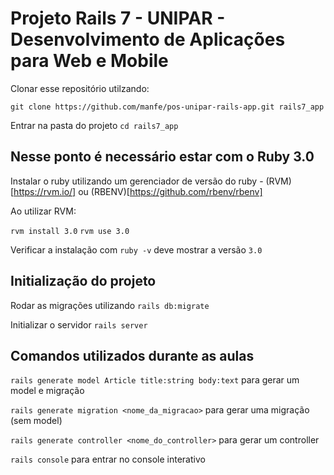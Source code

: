 # Projeto Rails 7 - UNIPAR - Desenvolvimento de Aplicações para Web e Mobile

Clonar esse repositório utilzando:

`git clone https://github.com/manfe/pos-unipar-rails-app.git rails7_app`

Entrar na pasta do projeto `cd rails7_app`

## Nesse ponto é necessário estar com o Ruby 3.0 

Instalar o ruby utilizando um gerenciador de versão do ruby - (RVM)[https://rvm.io/] ou (RBENV)[https://github.com/rbenv/rbenv]

Ao utilizar RVM:

`rvm install 3.0`
`rvm use 3.0`

Verificar a instalação com `ruby -v` deve mostrar a versão `3.0`

## Initialização do projeto

Rodar as migrações utilizando `rails db:migrate`

Initializar o servidor `rails server`

## Comandos utilizados durante as aulas

`rails generate model Article title:string body:text` para gerar um model e migração

`rails generate migration <nome_da_migracao>` para gerar uma migração (sem model)

`rails generate controller <nome_do_controller>` para gerar um controller

`rails console` para entrar no console interativo
